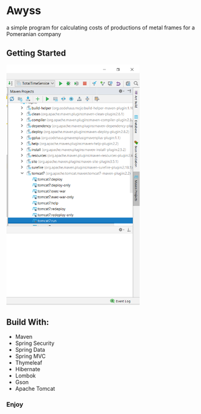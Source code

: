 # Awyss
a simple program for calculating costs of productions of metal frames for a Pomeranian company
## Getting Started
<img src="images/run.png" width="350">

## Build With:
- Maven
- Spring Security
- Spring Data
- Spring MVC
- Thymeleaf
- Hibernate
- Lombok
- Gson
- Apache Tomcat

### Enjoy 
